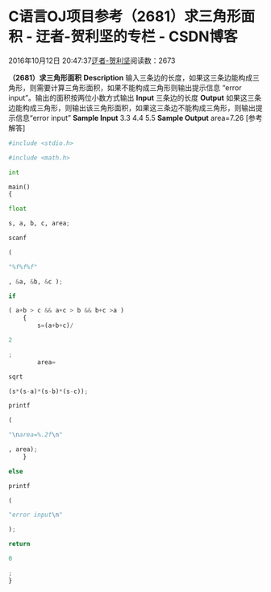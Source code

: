 
# C语言OJ项目参考（2681）求三角形面积 - 迂者-贺利坚的专栏 - CSDN博客

2016年10月12日 20:47:37[迂者-贺利坚](https://me.csdn.net/sxhelijian)阅读数：2673


**（2681）求三角形面积**
**Description**
输入三条边的长度，如果这三条边能构成三角形，则需要计算三角形面积，如果不能构成三角形则输出提示信息 “error input”。输出的面积按两位小数方式输出
**Input**
三条边的长度
**Output**
如果这三条边能构成三角形，则输出该三角形面积，如果这三条边不能构成三角形，则输出提示信息“error input”
**Sample Input**
3.3  4.4  5.5
**Sample Output**
area=7.26
[参考解答]
```python
#include <stdio.h>
```
```python
#include <math.h>
```
```python
int
```
```python
main()
{
```
```python
float
```
```python
s, a, b, c, area;
```
```python
scanf
```
```python
(
```
```python
"%f%f%f"
```
```python
, &a, &b, &c );
```
```python
if
```
```python
( a+b > c && a+c > b && b+c >a )
    {
        s=(a+b+c)/
```
```python
2
```
```python
;
        area=
```
```python
sqrt
```
```python
(s*(s-a)*(s-b)*(s-c));
```
```python
printf
```
```python
(
```
```python
"\narea=%.2f\n"
```
```python
, area);
    }
```
```python
else
```
```python
printf
```
```python
(
```
```python
"error input\n"
```
```python
);
```
```python
return
```
```python
0
```
```python
;
}
```

